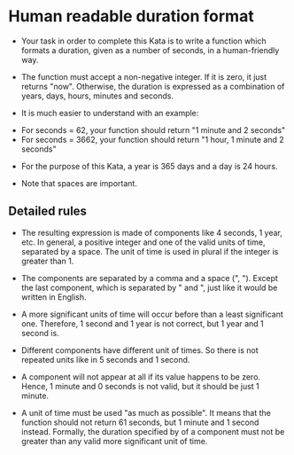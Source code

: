# Human readable duration format

- Your task in order to complete this Kata is to write a function which formats a duration, given as a number of seconds, in a human-friendly way.

- The function must accept a non-negative integer. If it is zero, it just returns "now". Otherwise, the duration is expressed as a combination of years, days, hours, minutes and seconds.

- It is much easier to understand with an example:

* For seconds = 62, your function should return
  "1 minute and 2 seconds"
* For seconds = 3662, your function should return
  "1 hour, 1 minute and 2 seconds"

- For the purpose of this Kata, a year is 365 days and a day is 24 hours.

- Note that spaces are important.

## Detailed rules

- The resulting expression is made of components like 4 seconds, 1 year, etc. In general, a positive integer and one of the valid units of time, separated by a space. The unit of time is used in plural if the integer is greater than 1.

- The components are separated by a comma and a space (", "). Except the last component, which is separated by " and ", just like it would be written in English.

- A more significant units of time will occur before than a least significant one. Therefore, 1 second and 1 year is not correct, but 1 year and 1 second is.

- Different components have different unit of times. So there is not repeated units like in 5 seconds and 1 second.

- A component will not appear at all if its value happens to be zero. Hence, 1 minute and 0 seconds is not valid, but it should be just 1 minute.

- A unit of time must be used "as much as possible". It means that the function should not return 61 seconds, but 1 minute and 1 second instead. Formally, the duration specified by of a component must not be greater than any valid more significant unit of time.

